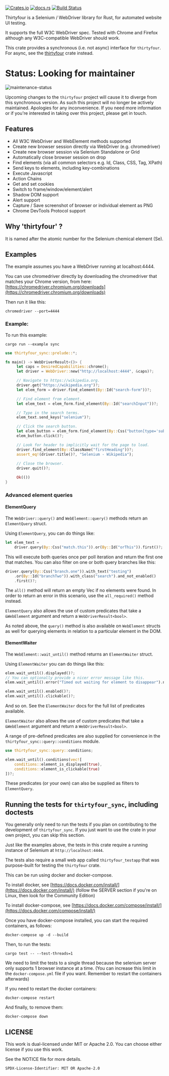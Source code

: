 [![Crates.io](https://img.shields.io/crates/v/thirtyfour_sync.svg?style=for-the-badge)](https://crates.io/crates/thirtyfour_sync)
[![docs.rs](https://img.shields.io/badge/docs.rs-thirtyfour_sync-blue?style=for-the-badge)](https://docs.rs/thirtyfour_sync)
[![Build Status](https://img.shields.io/github/workflow/status/stevepryde/thirtyfour_sync/build-check/main?style=for-the-badge)](https://github.com/stevepryde/thirtyfour_sync/actions)

Thirtyfour is a Selenium / WebDriver library for Rust, for automated website UI testing.

It supports the full W3C WebDriver spec. Tested with Chrome and Firefox although any W3C-compatible WebDriver should work.

This crate provides a synchronous (i.e. not async) interface for `thirtyfour`.
For async, see the [thirtyfour](https://docs.rs/thirtyfour) crate instead.

# Status: Looking for maintainer
![maintenance-status](https://img.shields.io/badge/maintenance-looking--for--maintainer-orange.svg)

Upcoming changes to the `thirtyfour` project will cause it to diverge from this
synchronous version. As such this project will no longer be actively maintained.
Apologies for any inconvenience. If you need more information or if you're
interested in taking over this project, please get in touch.

## Features

- All W3C WebDriver and WebElement methods supported
- Create new browser session directly via WebDriver (e.g. chromedriver)
- Create new browser session via Selenium Standalone or Grid
- Automatically close browser session on drop
- Find elements (via all common selectors e.g. Id, Class, CSS, Tag, XPath)
- Send keys to elements, including key-combinations
- Execute Javascript
- Action Chains
- Get and set cookies
- Switch to frame/window/element/alert
- Shadow DOM support
- Alert support
- Capture / Save screenshot of browser or individual element as PNG
- Chrome DevTools Protocol support

## Why 'thirtyfour' ?

It is named after the atomic number for the Selenium chemical element (Se).

## Examples

The example assumes you have a WebDriver running at localhost:4444.

You can use chromedriver directly by downloading the chromedriver that matches your Chrome version,
from here: [https://chromedriver.chromium.org/downloads](https://chromedriver.chromium.org/downloads)

Then run it like this:

    chromedriver --port=4444

### Example:

To run this example:

    cargo run --example sync

```rust
use thirtyfour_sync::prelude::*;

fn main() -> WebDriverResult<()> {
     let caps = DesiredCapabilities::chrome();
     let driver = WebDriver::new("http://localhost:4444", &caps)?;

     // Navigate to https://wikipedia.org.
     driver.get("https://wikipedia.org")?;
     let elem_form = driver.find_element(By::Id("search-form"))?;

     // Find element from element.
     let elem_text = elem_form.find_element(By::Id("searchInput"))?;

     // Type in the search terms.
     elem_text.send_keys("selenium")?;

     // Click the search button.
     let elem_button = elem_form.find_element(By::Css("button[type='submit']"))?;
     elem_button.click()?;

     // Look for header to implicitly wait for the page to load.
     driver.find_element(By::ClassName("firstHeading"))?;
     assert_eq!(driver.title()?, "Selenium - Wikipedia");
    
     // Close the browser.
     driver.quit()?;

     Ok(())
}
```

### Advanced element queries

#### ElementQuery

The `WebDriver::query()` and `WebElement::query()` methods return an `ElementQuery` struct.

Using `ElementQuery`, you can do things like:

```rust
let elem_text =
    driver.query(By::Css("match.this")).or(By::Id("orThis")).first()?;
```

This will execute both queries once per poll iteration and return the first one that matches.
You can also filter on one or both query branches like this:

```rust
driver.query(By::Css("branch.one")).with_text("testing")
    .or(By::Id("branchTwo")).with_class("search").and_not_enabled()
    .first()?;
```

The `all()` method will return an empty Vec if no elements were found.
In order to return an error in this scenario, use the `all_required()` method instead.

`ElementQuery` also allows the use of custom predicates that take a `&WebElement` argument
and return a `WebDriverResult<bool>`.

As noted above, the `query()` method is also available on `WebElement` structs as well for querying elements
in relation to a particular element in the DOM.

#### ElementWaiter

The `WebElement::wait_until()` method returns an `ElementWaiter` struct.

Using `ElementWaiter` you can do things like this:

```rust
elem.wait_until().displayed()?;
// You can optionally provide a nicer error message like this.
elem.wait_until().error("Timed out waiting for element to disappear").not_displayed()?;

elem.wait_until().enabled()?;
elem.wait_until().clickable()?;
```

And so on. See the `ElementWaiter` docs for the full list of predicates available.

`ElementWaiter` also allows the use of custom predicates that take a `&WebElement` argument
and return a `WebDriverResult<bool>`.

A range of pre-defined predicates are also supplied for convenience in the
`thirtyfour_sync::query::conditions` module.

```rust
use thirtyfour_sync::query::conditions;

elem.wait_until().conditions(vec![
    conditions::element_is_displayed(true),
    conditions::element_is_clickable(true)
])?;
```

These predicates (or your own) can also be supplied as filters to `ElementQuery`.

## Running the tests for `thirtyfour_sync`, including doctests

You generally only need to run the tests if you plan on contributing to the development of `thirtyfour_sync`. If you just want to use the crate in your own project, you can skip this section.

Just like the examples above, the tests in this crate require a running instance of Selenium at `http://localhost:4444`.

The tests also require a small web app called `thirtyfour_testapp` that was purpose-built for testing the `thirtyfour` crate.

This can be run using docker and docker-compose.

To install docker, see [https://docs.docker.com/install/](https://docs.docker.com/install/) (follow the SERVER section if you're on Linux, then look for the Community Edition)

To install docker-compose, see [https://docs.docker.com/compose/install/](https://docs.docker.com/compose/install/)

Once you have docker-compose installed, you can start the required containers, as follows:

    docker-compose up -d --build

Then, to run the tests:

    cargo test -- --test-threads=1

We need to limit the tests to a single thread because the selenium server only supports 1 browser instance at a time.
(You can increase this limit in the `docker-compose.yml` file if you want. Remember to restart the containers afterwards)

If you need to restart the docker containers:

    docker-compose restart 

And finally, to remove them:

    docker-compose down

## LICENSE

This work is dual-licensed under MIT or Apache 2.0.
You can choose either license if you use this work.

See the NOTICE file for more details.

`SPDX-License-Identifier: MIT OR Apache-2.0`
